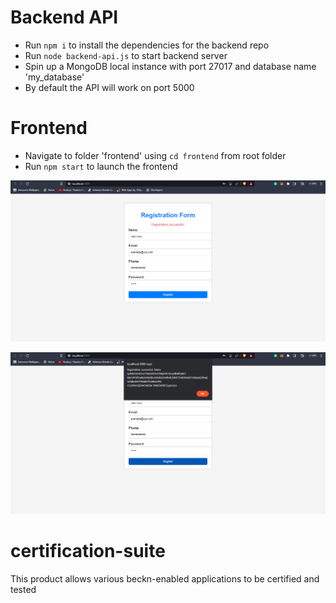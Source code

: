 # Backend API

- Run ` npm i ` to install the dependencies for the backend repo
- Run `node backend-api.js` to start backend server
- Spin up a MongoDB local instance with port 27017 and database name 'my_database'
- By default the API will work on port 5000

# Frontend

- Navigate to folder 'frontend' using `cd frontend` from root folder
- Run ` npm start ` to launch the frontend

![](Images\Registration.png)

![](Images\token.png)

# certification-suite
This product allows various beckn-enabled applications to be certified and tested
